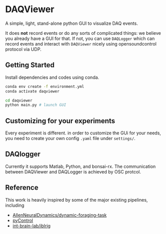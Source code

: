 # DAQViewer
A simple, light, stand-alone python GUI to visualize DAQ events. 

It does **not** record events or do any sorts of complicated things: we believe you already have a GUI for that. If not, you can use `DAQLogger` which can record events and interact with `DAQViewer` nicely using opensoundcontrol protocol via UDP. 

## Getting Started
Install dependencies and codes using conda.
```sh
conda env create -f environment.yml
conda activate daqviewer

cd daqviewer
python main.py # launch GUI
```

## Customizing for your experiments
Every experiment is different. in order to customize the GUi for your needs, you need to create your own config `.yaml` file under `settings/`. 

## DAQlogger
Currently it supports Matlab, Python, and bonsai-rx. The communication between DAQViewer and DAQLogger is achieved by OSC protcol.

## Reference
This work is heavily inspired by some of the major existing pipelines, including
- [AllenNeuralDynamics/dynamic-foraging-task](AllenNeuralDynamics/dynamic-foraging-task)
- [pyControl](https://github.com/pyControl/code)
- [int-brain-lab/iblrig](https://github.com/int-brain-lab/iblrig)